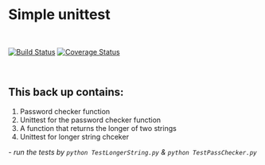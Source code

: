 # Simple unittest 
<br>

[![Build Status](https://travis-ci.org/DennisMufasa/backUpPythonTest.svg?branch=master)](https://travis-ci.org/DennisMufasa/backUpPythonTest) [![Coverage Status](https://coveralls.io/repos/github/DennisMufasa/backUpPythonTest/badge.svg?branch=master)](https://coveralls.io/github/DennisMufasa/backUpPythonTest?branch=master)

<br>
<h2>This back up contains:</h2>
<ol>
    <li>Password checker function</li>
    <li>Unittest for the password checker function</li>
    <li>A function that returns the longer of two strings</li>
    <li>Unittest for longer string chceker</li>
</ol>

<cite>- run the tests by <code>python TestLongerString.py</code> & <code>python TestPassChecker.py</code></cite>
